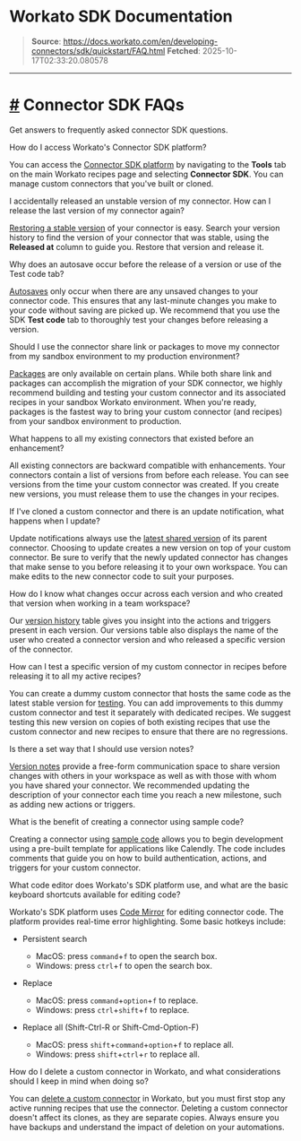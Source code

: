 # Workato SDK Documentation

> **Source**: https://docs.workato.com/en/developing-connectors/sdk/quickstart/FAQ.html
> **Fetched**: 2025-10-17T02:33:20.080578

---

# [#](<#connector-sdk-faqs>) Connector SDK FAQs

Get answers to frequently asked connector SDK questions.

How do I access Workato's Connector SDK platform?

You can access the [Connector SDK platform](</developing-connectors/sdk/quickstart.html#navigating-to-the-sdk-platform-homepage>) by navigating to the **Tools** tab on the main Workato recipes page and selecting **Connector SDK**. You can manage custom connectors that you've built or cloned.

I accidentally released an unstable version of my connector. How can I release the last version of my connector again?

[Restoring a stable version](</developing-connectors/sdk/quickstart/version-control.html#viewing-and-reverting-to-an-old-version>) of your connector is easy. Search your version history to find the version of your connector that was stable, using the **Released at** column to guide you. Restore that version and release it.

Why does an autosave occur before the release of a version or use of the Test code tab?

[Autosaves](</developing-connectors/sdk/quickstart/sharing.html>) only occur when there are any unsaved changes to your connector code. This ensures that any last-minute changes you make to your code without saving are picked up. We recommend that you use the SDK **Test code** tab to thoroughly test your changes before releasing a version.

Should I use the connector share link or packages to move my connector from my sandbox environment to my production environment?

[Packages](</developing-connectors/sdk/quickstart/sharing.html#exporting-packages-with-custom-connectors>) are only available on certain plans. While both share link and packages can accomplish the migration of your SDK connector, we highly recommend building and testing your custom connector and its associated recipes in your sandbox Workato environment. When you're ready, packages is the fastest way to bring your custom connector (and recipes) from your sandbox environment to production.

What happens to all my existing connectors that existed before an enhancement?

All existing connectors are backward compatible with enhancements. Your connectors contain a list of versions from before each release. You can see versions from the time your custom connector was created. If you create new versions, you must release them to use the changes in your recipes.

If I've cloned a custom connector and there is an update notification, what happens when I update?

Update notifications always use the [latest shared version](</developing-connectors/sdk/quickstart/sharing.html#released-versions-vs-shared-versions>) of its parent connector. Choosing to update creates a new version on top of your custom connector. Be sure to verify that the newly updated connector has changes that make sense to you before releasing it to your own workspace. You can make edits to the new connector code to suit your purposes.

How do I know what changes occur across each version and who created that version when working in a team workspace?

Our [version history](</developing-connectors/sdk/quickstart/version-control.html#version-control>) table gives you insight into the actions and triggers present in each version. Our versions table also displays the name of the user who created a connector version and who released a specific version of the connector.

How can I test a specific version of my custom connector in recipes before releasing it to all my active recipes?

You can create a dummy custom connector that hosts the same code as the latest stable version for [testing](</developing-connectors/sdk/quickstart/debugging.html#testing-a-connection>). You can add improvements to this dummy custom connector and test it separately with dedicated recipes. We suggest testing this new version on copies of both existing recipes that use the custom connector and new recipes to ensure that there are no regressions.

Is there a set way that I should use version notes?

[Version notes](</developing-connectors/sdk/quickstart/version-control.html#annotating-your-versions>) provide a free-form communication space to share version changes with others in your workspace as well as with those with whom you have shared your connector. We recommended updating the description of your connector each time you reach a new milestone, such as adding new actions or triggers.

What is the benefit of creating a connector using sample code?

Creating a connector using [sample code](</developing-connectors/sdk/quickstart.html#creating-a-connector-using-sample-code>) allows you to begin development using a pre-built template for applications like Calendly. The code includes comments that guide you on how to build authentication, actions, and triggers for your custom connector.

What code editor does Workato's SDK platform use, and what are the basic keyboard shortcuts available for editing code?

Workato's SDK platform uses [Code Mirror](</developing-connectors/sdk/quickstart.html#using-the-workato-code-editor>) for editing connector code. The platform provides real-time error highlighting. Some basic hotkeys include:

  * Persistent search

    * MacOS: press `command`+`f` to open the search box.
    * Windows: press `ctrl`+`f` to open the search box.
  * Replace

    * MacOS: press `command`+`option`+`f` to replace.
    * Windows: press `ctrl`+`shift`+`f` to replace.
  * Replace all (Shift-Ctrl-R or Shift-Cmd-Option-F)

    * MacOS: press `shift`+`command`+`option`+`f` to replace all.
    * Windows: press `shift`+`ctrl`+`r` to replace all.

How do I delete a custom connector in Workato, and what considerations should I keep in mind when doing so?

You can [delete a custom connector](</developing-connectors/sdk/quickstart.html#deleting-a-custom-connector>) in Workato, but you must first stop any active running recipes that use the connector. Deleting a custom connector doesn't affect its clones, as they are separate copies. Always ensure you have backups and understand the impact of deletion on your automations.
